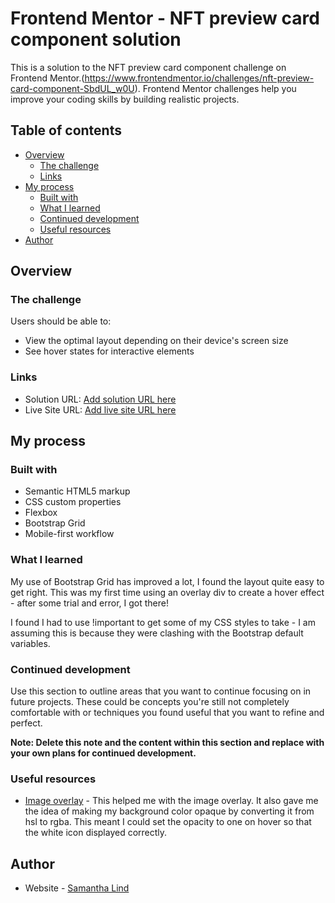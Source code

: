 # Frontend Mentor - NFT preview card component solution

This is a solution to the NFT preview card component challenge on Frontend Mentor.(https://www.frontendmentor.io/challenges/nft-preview-card-component-SbdUL_w0U). Frontend Mentor challenges help you improve your coding skills by building realistic projects.

## Table of contents

- [Overview](#overview)
  - [The challenge](#the-challenge)
  - [Links](#links)
- [My process](#my-process)
  - [Built with](#built-with)
  - [What I learned](#what-i-learned)
  - [Continued development](#continued-development)
  - [Useful resources](#useful-resources)
- [Author](#author)

## Overview

### The challenge

Users should be able to:

- View the optimal layout depending on their device's screen size
- See hover states for interactive elements

### Links

- Solution URL: [Add solution URL here](https://your-solution-url.com)
- Live Site URL: [Add live site URL here](https://your-live-site-url.com)

## My process

### Built with

- Semantic HTML5 markup
- CSS custom properties
- Flexbox
- Bootstrap Grid
- Mobile-first workflow

### What I learned

My use of Bootstrap Grid has improved a lot, I found the layout quite easy to get right. This was my first time using an overlay div to create a hover effect - after some trial and error, I got there!

I found I had to use !important to get some of my CSS styles to take - I am assuming this is because they were clashing with the Bootstrap default variables.

### Continued development

Use this section to outline areas that you want to continue focusing on in future projects. These could be concepts you're still not completely comfortable with or techniques you found useful that you want to refine and perfect.

**Note: Delete this note and the content within this section and replace with your own plans for continued development.**

### Useful resources

- [Image overlay](https://www.w3schools.com/howto/howto_css_image_overlay_title.asp) - This helped me with the image overlay. It also gave me the idea of making my background color opaque by converting it from hsl to rgba. This meant I could set the opacity to one on hover so that the white icon displayed correctly.

## Author

- Website - [Samantha Lind](https://www.samanthalind.net)

